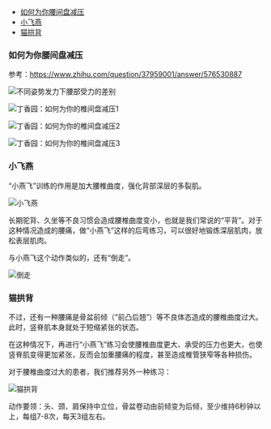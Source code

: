 

- [如何为你腰间盘减压](#如何为你腰间盘减压)
- [小飞燕](#小飞燕)
- [猫拱背](#猫拱背)



### 如何为你腰间盘减压

参考：https://www.zhihu.com/question/37959001/answer/576530887

![不同姿势发力下腰部受力的差别](/image/2019/v2-cd199c99d8421d0efb17e7cca9ae2bee_hd.jpg)

![丁香园：如何为你的椎间盘减压1](/image/2019/v2-974d73dec367ddae832e8e9eda28e82f_hd.jpg)


![丁香园：如何为你的椎间盘减压2](/image/2019/v2-d87cde7117e6569b8cf19103c55d03cc_hd.jpg)

![丁香园：如何为你的椎间盘减压3](/image/2019/v2-81c7267d9665799d429b353fc65f9201_hd.jpg)


### 小飞燕
“小燕飞”训练的作用是加大腰椎曲度，强化背部深层的多裂肌。

![小飞燕](/image/2019/v2-4fb2960478aaa90a8de6b2f3b925ce3c_hd.jpg)

长期驼背、久坐等不良习惯会造成腰椎曲度变小，也就是我们常说的“平背”。对于这种情况造成的腰痛，做“小燕飞”这样的后弯练习，可以很好地锻炼深层肌肉，放松表层肌肉。

与小燕飞这个动作类似的，还有“倒走”。

![倒走](/image/2019/v2-f055f3ca739af9590f13185506fe78b4_b.gif)

### 猫拱背

不过，还有一种腰痛是骨盆前倾（“前凸后翘”）等不良体态造成的腰椎曲度过大。此时，竖脊肌本身就处于短缩紧张的状态。

在这种情况下，再进行“小燕飞”练习会使腰椎曲度更大、承受的压力也更大，也使竖脊肌变得更加紧张，反而会加重腰痛的程度，甚至造成椎管狭窄等各种损伤。

对于腰椎曲度过大的患者，我们推荐另外一种练习：


![猫拱背](/image/2019/v2-70238965c57ffebc7ac03e29e6cf8d47_hd.jpg)

动作要领：头、颈、肩保持中立位，骨盆卷动由前倾变为后倾，至少维持6秒钟以上，每组7-8次，每天3组左右。

